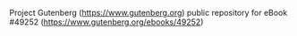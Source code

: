 Project Gutenberg (https://www.gutenberg.org) public repository for eBook #49252 (https://www.gutenberg.org/ebooks/49252)

